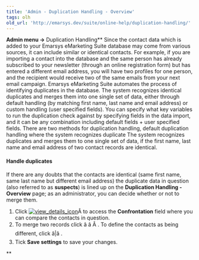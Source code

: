 ```yaml
---
title: 'Admin - Duplication Handling - Overview'
tags: olh
old_url: 'http://emarsys.dev/suite/online-help/duplication-handling/'
---
```


**Admin menu ->** Duplication Handling** Since the contact data which is added to your Emarsys eMarketing Suite database may come from various sources, it can include similar or identical contacts. For example, if you are importing a contact into the database and the same person has already subscribed to your newsletter (through an online registration form) but has entered a different email address, you will have two profiles for one person, and the recipient would receive two of the same emails from your next email campaign. Emarsys eMarketing Suite automates the process of identifying duplicates in the database. The system recognizes identical duplicates and merges them into one single set of data, either through default handling (by matching first name, last name and email address) or custom handling (user specified fields). You can specify what key variables to run the duplication check against by specifying fields in the data import, and it can be any combination including default fields + user specified fields. There are two methods for duplication handling, default duplication handling where the system recognizes duplicate The system recognizes duplicates and merges them to one single set of data, if the first name, last name and email address of two contact records are identical.

#### Handle duplicates

 If there are any doubts that the contacts are identical (same first name, same last name but different email address) the duplicate data in question (also referred to as **suspects**) is lined up on the **Duplication Handling - Overview** page; as an administrator, you can decide whether or not to merge them.

1. Click [![view_details_icon](/assets/images/view_details_icon.png)](/assets/images/view_details_icon.png)Â to access the **Confrontation** field where you can compare the contacts in question.
2. To merge two records click â&#134;&#146; â&#134;&#144; Â . To define the contacts as being different, click â&#134;&#144;|â&#134;&#146; .
3. Tick **Save settings** to save your changes.

**